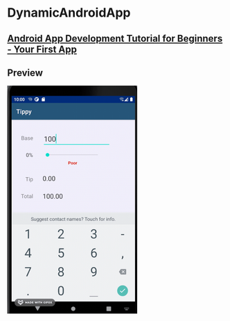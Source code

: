 # DynamicAndroidApp 

## **[Android App Development Tutorial for Beginners - Your First App](https://youtu.be/FjrKMcnKahY)** 

## Preview 
<img src="https://github.com/YamamotoDesu/DynamicAndroidApp/blob/master/app/gif/tippy.gif" width="300"> 

